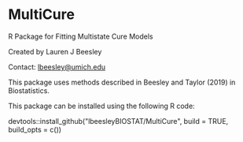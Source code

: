 # MultiCure
R Package for Fitting Multistate Cure Models

Created by Lauren J Beesley

Contact: lbeesley@umich.edu

This package uses methods described in Beesley and Taylor (2019) in Biostatistics.

This package can be installed using the following R code:

devtools::install_github("lbeesleyBIOSTAT/MultiCure", build = TRUE, build_opts = c())
